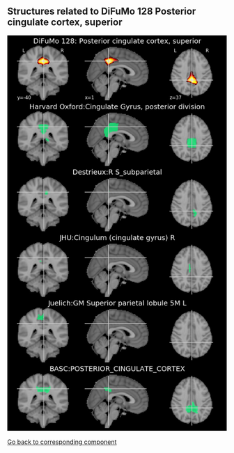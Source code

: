 


## Structures related to DiFuMo 128 Posterior cingulate cortex, superior

![63](63.jpg "Structures related to DiFuMo 128 Posterior cingulate cortex, superior")

[Go back to corresponding component](https://parietal-inria.github.io/DiFuMo/128/html/63.html)